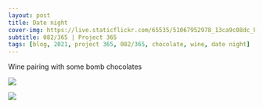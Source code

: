 ```yaml
---
layout: post
title: Date night
cover-img: https://live.staticflickr.com/65535/51067952978_13ca9c08dc_h.jpg
subtitle: 082/365 | Project 365
tags: [blog, 2021, project 365, 082/365, chocolate, wine, date night]
---
```

<style>
  .intro-header.big-img {
    background-position:center
  }
</style>
Wine pairing with some bomb chocolates
<p class="post-img-wrap">
  <img src="https://live.staticflickr.com/65535/51067952978_13ca9c08dc_h.jpg">
</p>
<p class="post-img-wrap">
  <img src="https://live.staticflickr.com/65535/51068750542_092815dabf_h.jpg">
</p>
